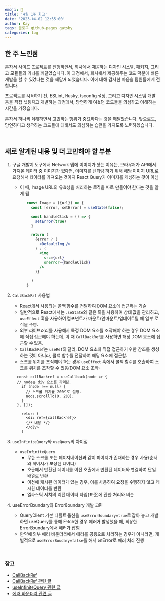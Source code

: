 ```yaml
---
emoji: 👋
title: '4월 1주 회고'
date: '2023-04-02 12:55:00'
author: Kay
tags: 블로그 github-pages gatsby
categories: Log
---
```


## 한 주 느낀점
혼자서 사이드 프로젝트를 진행하면서, 회사에서 제공하는 디자인 시스템, 패키지, 그리고 모듈들의 가치를 깨달았습니다.
이 과정에서, 회사에서 제공해주는 코드 덕분에 빠른 개발을 할 수 있었다는 것을 깨닫게 되었습니다. 이에 대해 감사한 마음을 팀원들에게 전합니다.

프로젝트를 시작하기 전, ESLint, Husky, tsconfig 설정, 그리고 디자인 시스템 개발 등을 직접 셋팅하고 개발하는 과정에서,
당연하게 여겼던 코드들을 의심하고 이해하는 시간을 가졌습니다. 

혼자서 하나씩 이해하면서 고민하는 행위가 중요하다는 것을 깨달았습니다.
앞으로도, 당연하다고 생각하는 코드들에 대해서도 의심하는 습관을 가지도록 노력하겠습니다.

<br>

## 새로 알게된 내용 및 더 고민해야 할 부분
1. 구글 개발자 도구에서 Network 탭에 이미지가 있는 이유는, 브라우저가 API에서 가져온 데이터 중 이미지가 있다면, 이미지를 렌더링 하기 위해 해당 이미지 URL로 요청해서 데이터를 가져오는 것이지 React Query가 이미지를 캐싱하는 것이 아님
   - 이 때, Image URL의 유효성을 처리하는 로직을 따로 만들어야 한다는 것을 알게 됨
     ```jsx
        const Image = ({url}) => {
          const [error, setError] = useState(false);
          
          const handleClick = () => {
            setError(true)
          }    
     
          return (
            {error ? (
              <DefaultImg />
            ) : (
              <img 
                src={url} 
                onerror={handleClick}
              />
            )} 
            
          )
        } 
     ```
2. `CallBackRef` 사용법
   - React에서 사용되는 콜백 함수를 전달하여 DOM 요소에 접근하는 기술
   - 일반적으로 React에서는 `useState`와 같은 훅을 사용하여 상태 값을 관리하고, `useEffect` 훅을 사용하여 컴포넌트가 마운트/언마운트/업데이트될 때 일부 로직을 수행.
   - 외부 라이브러리를 사용해서 특정 DOM 요소를 조작해야 하는 경우 DOM 요소에 직접 접근해야 하는데, 이 때 `CallBackRef`를 사용하면 해당 DOM 요소에 접근할 수 있음.
   - `CallBackRef`는 `useRef`와 달리, DOM 요소에 직접 접근하기 위한 참조를 생성하는 것이 아니라, 콜백 함수를 전달하여 해당 요소에 접근함.
   - 스크롤 위치를 조작해야 하는 경우 `useEffect` 훅에서 콜백 함수를 호출하여 스크롤 위치를 조작할 수 있음(DOM 요소 조작)
    ```tsx
      const callBackref = useCallback(node => {
      // node는 div 요소를 가리킴.
        if (node !== null) {
          // 스크롤 위치를 200으로 설정.
          node.scrollTo(0, 200);
        }
      }, []);
    
        return (
          <div ref={callBackref}>
          {/* 내용 */}
          </div>
        )
    ```

4. `useInfiniteQuery`와 `useQuery`의 차이점
    - `useInfiniteQuery`
        - 무한 스크롤 또는 페이지네이션과 같이 페이지가 존재하는 경우 사용(순서와 페이지가 보장된 데이터)
        - 호출에서 반환된 데이터를 이전 호출에서 반환된 데이터와 연결하여 단일 배열로 반환
        - 이전에 캐시된 데이터가 있는 경우, 이를 사용하여 요청을 수행하지 않고 캐시된 데이터를 반환
        - 엘라스틱 서치의 리턴 데이터 타입(표준)에 관한 처리와 비슷
5. useErrorBoundary와 ErrorBoundary 개발 고민
    - QueryClient 기본 디폴트 옵션을 `useErrorBoundary=true`로 잡아 놓고 개발하면 useQuery를 통해 Fetch한 경우 에러가 발생했을 때, 최상한 ErrorBoundary에서 에러가 잡힘
    - 만약에 외부 에러 바운더리에서 에러를 공용으로 처리하는 경우가 아니라면, 개별적으로 `useErrorBoudary=false`를 해서 onError로 에러 처리 진행

<br>


### 참고
- [CallBackRef](https://legacy.reactjs.org/docs/refs-and-the-dom.html#callback-refs)
- [CallBackRef 관련 글](https://velog.io/@cnsrn1874/%EB%B2%88%EC%97%AD-callback-refs-%EC%82%AC%EC%9A%A9%EC%9C%BC%EB%A1%9C-useEffect-%EB%B0%A9%EC%A7%80%ED%95%98%EA%B8%B0)
- [useInfiniteQuery 관련 글](https://velog.io/@vanillovin/react-query-infinite-scroll)
- [에러 바운더리 관련 글](https://velog.io/@suyeon9456/React-Query-Error-Boundary-%EC%A0%81%EC%9A%A9%ED%95%98%EA%B8%B0)

```toc
```
